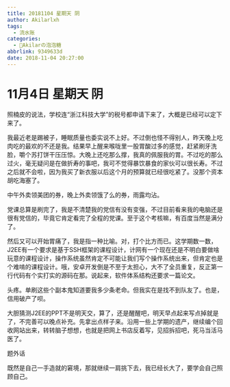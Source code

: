 ```yaml
---
title: 20181104 星期天 阴
author: Akilarlxh
tags:
  - 流水账
categories:
  - 🍬Akilarの泡泡糖
abbrlink: 9349633d
date: 2018-11-04 20:27:00
---
```

# 11月4日 星期天 阴

照楠皮的说法，学校连“浙江科技大学”的税号都申请下来了，大概是已经可以定下来了。

我最近老是踢被子，睡眠质量也委实说不上好。不过倒也怪不得别人，昨天晚上吃肉吃的最欢的不还是我。结果早上醒来喉咙里一股胃酸过多的感觉，赶紧刷牙洗脸，嚼个苏打饼干压压惊。大晚上还吃那么撑，我真的佩服我的胃。不过吃的那么过火，毫无疑问是在做折寿的事吧，我可不觉得暴饮暴食的家伙可以很长寿。不过之后就不会啦，因为我买了新衣服以后这个月的预算就已经很吃紧了。没那个资本胡吃海塞了。

中午外卖领美团的券，晚上外卖领饿了么的券，雨露均沾。

党课总算是刷完了，我是不清楚我的党信有没有变强，不过目前看来我的电脑还是很有党信的，毕竟它肯定看完了全程的党课。至于这个考核嘛，有百度当然是满分了。

然后又可以开始胃痛了，我是指一种比喻。对，打个比方而已。这学期数一数，J2EE有一个要求是基于SSH框架的课程设计，计网有一个现在还是不明白要做啥玩意的课程设计，操作系统虽然肯定不可能让我们写个操作系统出来，但肯定也是个难啃的课程设计。哦，安卓开发倒是不至于太担心，大不了全员重复，反正第一行代码有个实打实的源码在那。说起来，软件体系结构还要求一篇论文。

头疼。单刷这些个副本鬼知道要我多少条老命。但我实在是找不到队友了。也是，信用破产了呗。

大胆猜测J2EE的PPT不是明天交，算了，还是醒醒吧，明天早点起来写点掉就是了，不完善可以晚点补充。先拿出点样子来。沿用一些上学期的遗产，继续编个回收网站出来，转转脑子想想，也就是把网上书店反着写，见招拆招吧，死马当活马医了。

题外话

既然是自己一手造就的窘境，那就继续一肩挑下去，我已经长大了，要学会自己照顾自己。

